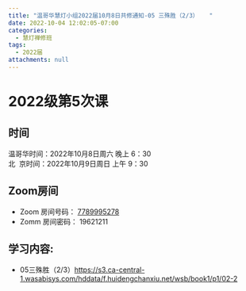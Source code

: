 ```yaml
---
title: "温哥华慧灯小组2022届10月8日共修通知-05 三殊胜（2/3）   "
date: 2022-10-04 12:02:05-07:00
categories:
  - 慧灯禅修班
tags:
  - 2022届
attachments: null
---
```


# 2022级第5次课 

## 时间

温哥华时间：2022年10月8日周六 晚上 6：30  
北  京时间：2022年10月9日周日 上午 9：30

## Zoom房间

- Zoom 房间号码： [7789995278](https://us02web.zoom.us/j/7789995278?pwd=VjZmbWJFY2k2K0E5RVB2cTNIQmhqUT09)
- Zomm 房间密码： 19621211

## 学习内容:

- 05三殊胜（2/3）<https://s3.ca-central-1.wasabisys.com/hddata/f.huidengchanxiu.net/wsb/book1/p1/02-2>